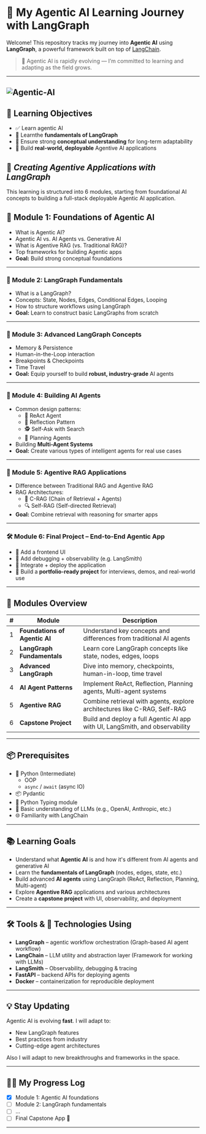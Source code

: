 # 🤖 My Agentic AI Learning Journey with LangGraph

Welcome! This repository tracks my journey into **Agentic AI** using **LangGraph**, a powerful framework built on top of [LangChain](https://github.com/langchain-ai/langchain). 
> 🧠 Agentic AI is rapidly evolving — I’m committed to learning and adapting as the field grows.

---

![Agentic-AI](https://i.ibb.co/WNC6tPzG/Agentic-AI.png)
---



## 🎯 Learning Objectives

- ✅ Learn agentic  AI 
- 🧠 Learnthe **fundamentals of LangGraph**
- 🚀 Ensure strong **conceptual understanding** for long-term adaptability
- 🔧 Build **real-world, deployable** Agentive AI applications

## 📘  *Creating Agentive Applications with LangGraph*

This learning  is structured into 6 modules, starting from foundational AI concepts to building a full-stack deployable Agentic AI application.
## 📘 Module 1: Foundations of Agentic AI

- What is Agentic AI?
- Agentic AI vs. AI Agents vs. Generative AI
- What is Agentive RAG (vs. Traditional RAG)?
- Top frameworks for building Agentic apps
- **Goal:** Build strong conceptual foundations

---

### 🧩 Module 2: LangGraph Fundamentals

- What is a LangGraph?
- Concepts: State, Nodes, Edges, Conditional Edges, Looping
- How to structure workflows using LangGraph
- **Goal:** Learn to construct basic LangGraphs from scratch

---

### 🧠 Module 3: Advanced LangGraph Concepts

- Memory & Persistence
- Human-in-the-Loop interaction
- Breakpoints & Checkpoints
- Time Travel
- **Goal:** Equip yourself to build **robust, industry-grade** AI agents

---

### 🤖 Module 4: Building AI Agents

- Common design patterns:
  - 🧠 ReAct Agent
  - 🔁 Reflection Pattern
  - 🕵️ Self-Ask with Search
  - 📅 Planning Agents
- Building **Multi-Agent Systems**
- **Goal:** Create various types of intelligent agents for real use cases

---

### 📄 Module 5: Agentive RAG Applications

- Difference between Traditional RAG and Agentive RAG
- RAG Architectures:
  - 🧠 C-RAG (Chain of Retrieval + Agents)
  - 🔍 Self-RAG (Self-directed Retrieval)
- **Goal:** Combine retrieval with reasoning for smarter apps

---

### 🛠️ Module 6: Final Project – End-to-End Agentic App

- 🎨 Add a frontend UI
- 🐞 Add debugging + observability (e.g. LangSmith)
- 🚀 Integrate + deploy the application
- 🎯 Build a **portfolio-ready project** for interviews, demos, and real-world use

---


## 🧩 Modules Overview

| # | Module | Description |
|---|--------|-------------|
| 1 | **Foundations of Agentic AI** | Understand key concepts and differences from traditional AI agents |
| 2 | **LangGraph Fundamentals** | Learn core LangGraph concepts like state, nodes, edges, loops |
| 3 | **Advanced LangGraph** | Dive into memory, checkpoints, human-in-loop, time travel |
| 4 | **AI Agent Patterns** | Implement ReAct, Reflection, Planning agents, Multi-agent systems |
| 5 | **Agentive RAG** | Combine retrieval with agents, explore architectures like C-RAG, Self-RAG |
| 6 | **Capstone Project** | Build and deploy a full Agentic AI app with UI, LangSmith, and observability |

---



## 📦 Prerequisites

- 🐍 Python (Intermediate)
  - OOP
  - `async` / `await`  (async IO)
- 📦 Pydantic
- 🧩 Python Typing module
- 🧠 Basic understanding of LLMs (e.g., OpenAI, Anthropic, etc.)
- 🌐 Familiarity with LangChain 

---

## 📚 Learning Goals

- Understand what **Agentic AI** is and how it's different from AI agents and generative AI
- Learn the **fundamentals of LangGraph** (nodes, edges, state, etc.)
- Build advanced **AI agents** using LangGraph (ReAct, Reflection, Planning, Multi-agent)
- Explore **Agentive RAG** applications and various architectures
- Create a **capstone project** with UI, observability, and deployment

---
##  🛠️ Tools & 📌 Technologies Using

- **LangGraph** – agentic workflow orchestration (Graph-based AI agent workflow)
- **LangChain** – LLM utility and abstraction layer (Framework for working with LLMs)
- **LangSmith** – Observability, debugging & tracing
- **FastAPI**  – backend APIs for deploying agents
- **Docker** – containerization for  reproducible deployment

---

## 💡 Stay Updating

Agentic AI is evolving **fast**. I will adapt to:
- New LangGraph features
- Best practices from industry
- Cutting-edge agent architectures

Also I will adapt to new breakthroughs and frameworks in the space.


---


## 🧑‍💻 My Progress Log

- [x] Module 1: Agentic AI foundations
- [ ]  Module 2: LangGraph fundamentals
- [ ] ...
- [ ] Final Capstone App 🚀

---


